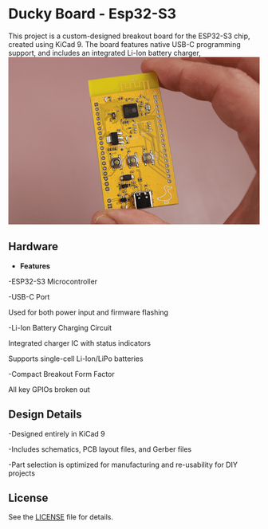 # Ducky Board - Esp32-S3

This project is a custom-designed breakout board for the ESP32-S3 chip, created using KiCad 9. The board features native USB-C programming support, and includes an integrated Li-Ion battery charger,![Preview](preview.png?raw=true "preview")

## Hardware

- **Features**

-ESP32-S3 Microcontroller

-USB-C Port

  Used for both power input and firmware flashing

-Li-Ion Battery Charging Circuit

  Integrated charger IC with status indicators

  Supports single-cell Li-Ion/LiPo batteries

-Compact Breakout Form Factor

  All key GPIOs broken out




## Design Details

-Designed entirely in KiCad 9

-Includes schematics, PCB layout files, and Gerber files

-Part selection is optimized for manufacturing and re-usability for DIY projects




## License

See the [LICENSE](LICENSE) file for details.


